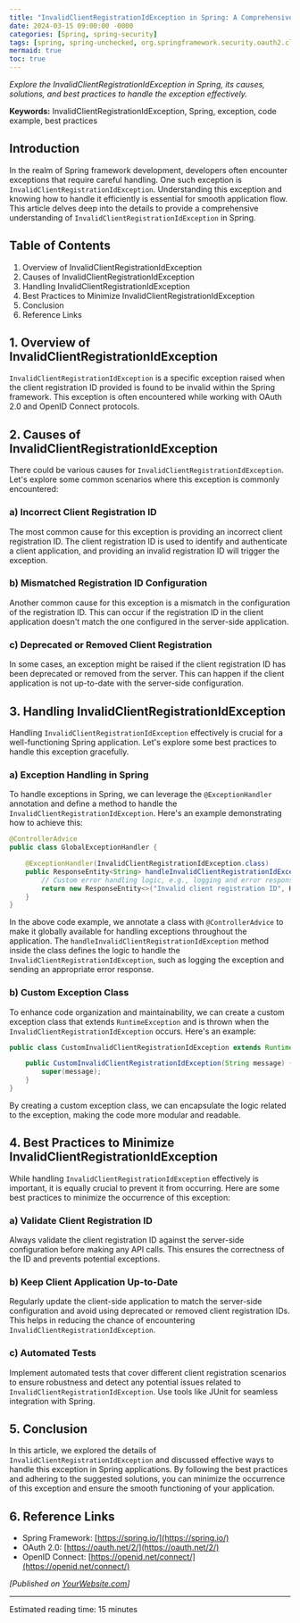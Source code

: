 ```yaml
---
title: "InvalidClientRegistrationIdException in Spring: A Comprehensive Guide"
date: 2024-03-15 09:00:00 -0000
categories: [Spring, spring-security]
tags: [spring, spring-unchecked, org.springframework.security.oauth2.client.web]
mermaid: true
toc: true
---
```



_Explore the InvalidClientRegistrationIdException in Spring, its causes, solutions, and best practices to handle the exception effectively._

**Keywords:** InvalidClientRegistrationIdException, Spring, exception, code example, best practices

## Introduction

In the realm of Spring framework development, developers often encounter exceptions that require careful handling. One such exception is `InvalidClientRegistrationIdException`. Understanding this exception and knowing how to handle it efficiently is essential for smooth application flow. This article delves deep into the details to provide a comprehensive understanding of `InvalidClientRegistrationIdException` in Spring.

## Table of Contents
1. Overview of InvalidClientRegistrationIdException
2. Causes of InvalidClientRegistrationIdException
3. Handling InvalidClientRegistrationIdException
4. Best Practices to Minimize InvalidClientRegistrationIdException
5. Conclusion
6. Reference Links

## 1. Overview of InvalidClientRegistrationIdException

`InvalidClientRegistrationIdException` is a specific exception raised when the client registration ID provided is found to be invalid within the Spring framework. This exception is often encountered while working with OAuth 2.0 and OpenID Connect protocols.

## 2. Causes of InvalidClientRegistrationIdException

There could be various causes for `InvalidClientRegistrationIdException`. Let's explore some common scenarios where this exception is commonly encountered:

### a) Incorrect Client Registration ID

The most common cause for this exception is providing an incorrect client registration ID. The client registration ID is used to identify and authenticate a client application, and providing an invalid registration ID will trigger the exception.

### b) Mismatched Registration ID Configuration

Another common cause for this exception is a mismatch in the configuration of the registration ID. This can occur if the registration ID in the client application doesn't match the one configured in the server-side application.

### c) Deprecated or Removed Client Registration

In some cases, an exception might be raised if the client registration ID has been deprecated or removed from the server. This can happen if the client application is not up-to-date with the server-side configuration.

## 3. Handling InvalidClientRegistrationIdException

Handling `InvalidClientRegistrationIdException` effectively is crucial for a well-functioning Spring application. Let's explore some best practices to handle this exception gracefully.

### a) Exception Handling in Spring

To handle exceptions in Spring, we can leverage the `@ExceptionHandler` annotation and define a method to handle the `InvalidClientRegistrationIdException`. Here's an example demonstrating how to achieve this:

```java
@ControllerAdvice
public class GlobalExceptionHandler {

    @ExceptionHandler(InvalidClientRegistrationIdException.class)
    public ResponseEntity<String> handleInvalidClientRegistrationIdException(InvalidClientRegistrationIdException ex) {
        // Custom error handling logic, e.g., logging and error response creation
        return new ResponseEntity<>("Invalid client registration ID", HttpStatus.BAD_REQUEST);
    }
}
```

In the above code example, we annotate a class with `@ControllerAdvice` to make it globally available for handling exceptions throughout the application. The `handleInvalidClientRegistrationIdException` method inside the class defines the logic to handle the `InvalidClientRegistrationIdException`, such as logging the exception and sending an appropriate error response.

### b) Custom Exception Class

To enhance code organization and maintainability, we can create a custom exception class that extends `RuntimeException` and is thrown when the `InvalidClientRegistrationIdException` occurs. Here's an example:

```java
public class CustomInvalidClientRegistrationIdException extends RuntimeException {

    public CustomInvalidClientRegistrationIdException(String message) {
        super(message);
    }
}
```

By creating a custom exception class, we can encapsulate the logic related to the exception, making the code more modular and readable.

## 4. Best Practices to Minimize InvalidClientRegistrationIdException

While handling `InvalidClientRegistrationIdException` effectively is important, it is equally crucial to prevent it from occurring. Here are some best practices to minimize the occurrence of this exception:

### a) Validate Client Registration ID

Always validate the client registration ID against the server-side configuration before making any API calls. This ensures the correctness of the ID and prevents potential exceptions.

### b) Keep Client Application Up-to-Date

Regularly update the client-side application to match the server-side configuration and avoid using deprecated or removed client registration IDs. This helps in reducing the chance of encountering `InvalidClientRegistrationIdException`.

### c) Automated Tests

Implement automated tests that cover different client registration scenarios to ensure robustness and detect any potential issues related to `InvalidClientRegistrationIdException`. Use tools like JUnit for seamless integration with Spring.

## 5. Conclusion

In this article, we explored the details of `InvalidClientRegistrationIdException` and discussed effective ways to handle this exception in Spring applications. By following the best practices and adhering to the suggested solutions, you can minimize the occurrence of this exception and ensure the smooth functioning of your application.

## 6. Reference Links

- Spring Framework: [https://spring.io/](https://spring.io/)
- OAuth 2.0: [https://oauth.net/2/](https://oauth.net/2/)
- OpenID Connect: [https://openid.net/connect/](https://openid.net/connect/)

_[Published on [YourWebsite.com](https://www.yourwebsite.com)]_

---

Estimated reading time: 15 minutes